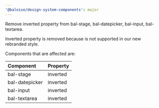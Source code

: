 ```yaml
---
'@baloise/design-system-components': major
---
```


Remove inverted property from bal-stage, bal-datepicker, bal-input, bal-textarea.

Inverted property is removed because is not supported in our new rebranded style.

Components that are affected are:

| Component     | Property  |
| :---------    | :-------  |
| bal-stage     | inverted  |
| bal-datepicker| inverted  |
| bal-input     | inverted  |
| bal-textarea  | inverted  |